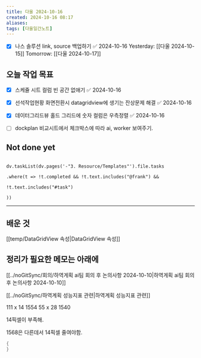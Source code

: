 ```yaml
---
title: 다울 2024-10-16
created: 2024-10-16 08:17
aliases: 
tags: [다울일간노트]
---
```

- [x] 나스 솔루션 link, source 백업하기 ✅ 2024-10-16
Yesterday: [[다울 2024-10-15]]
Tomorrow: [[다울 2024-10-17]]



## 오늘 작업 목표
- [x] 스케쥴 시트 컬럼 빈 공간 없애기 ✅ 2024-10-16
- [x] 선석작업현황 화면전환시 datagridview에 생기는 잔상문제 해결 ✅ 2024-10-16
- [x] 데이터그리드뷰 홀드 그리드에 숫자 컬럼은 우측정렬 ✅ 2024-10-16
- [ ] dockplan 비교시트에서 체크박스에 따라 ai, worker 보여주기.



## Not done yet

```dataviewjs

dv.taskList(dv.pages('-"3. Resource/Templates"').file.tasks

.where(t => !t.completed && !t.text.includes("@frank") &&

!t.text.includes("#task")

))

```

---

## 배운 것
[[temp/DataGridView 속성|DataGridView 속성]]



## 정리가 필요한 메모는 아래에

[[../noGitSync/회의/하역게획 ai팀 회의 후 논의사항 2024-10-10|하역게획 ai팀 회의 후 논의사항 2024-10-10]]

[[../noGitSync/하역계획 성능지표 관련|하역계획 성능지표 관련]]


111 x 14 1554
55 x 28 1540

14픽셀이 부족해.

1568은 다른데서 14픽셀 줄여야함. 


```cs
{
}
```